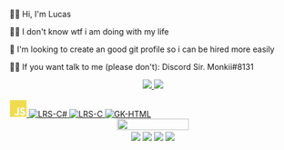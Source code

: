 🐱‍🏍 Hi, I'm Lucas

🐱‍🚀 I don't know wtf i am doing with my life

🐉 I'm looking to create an good git profile so i can be hired more easily

🐱‍💻 If you want talk to me (please don't): Discord Sir. Monkii#8131

<div align="center">
  <a href="https://github.com/SirMonkii">
  <img height="149em" src="https://github-readme-stats.vercel.app/api?username=SirMonkii&show_icons=true&theme=tokyonight&include_all_commits=true&count_private=true"/>
  <img height="149em" src="https://github-readme-stats.vercel.app/api/top-langs/?username=SirMonkii&layout=compact&langs_count=7&theme=tokyonight"/>
</div>

<div style="display: inline_block"><br>
  <img align="mid" alt="LRS-Js" height="30" width="30" src="https://raw.githubusercontent.com/devicons/devicon/master/icons/javascript/javascript-plain.svg">
  <img align="mid" alt="LRS-C#" height="30" width="60" src="https://img.shields.io/badge/C%23-239120?style=for-the-badge&logo=c-sharp&logoColor=white">
  <img align="mid" alt="LRS-C" height="30" width="60" src="https://img.shields.io/badge/C-00599C?style=for-the-badge&logo=c&logoColor=white%22%3E">
  <img align="mid" alt="GK-HTML" height="30" width="80" src="https://img.shields.io/badge/HTML5-E34F26?style=for-the-badge&logo=html5&logoColor=white%22%3E">
  
  <div>
  
  <div align="center">
<img width="50%" height="10%"  src="https://c.tenor.com/wsChytFfrS4AAAAM/monki-flip-monkey.gif"/>

<div> 
  <a href="https://www.instagram.com/lucasrsinni/" target="_blank"><img src="https://img.shields.io/badge/-Instagram-%23E4405F?style=for-the-badge&logo=instagram&logoColor=white" target="_blank"></a>
  <a href = "mailto:lucasrodriguezsinni@gmail.com"><img src="https://img.shields.io/badge/-Gmail-%23333?style=for-the-badge&logo=gmail&logoColor=white" target="_blank"></a>
  <a href="https://www.linkedin.com/in/lucas-rodriguez-sinni-1975a625a/" target="_blank"><img src="https://img.shields.io/badge/-LinkedIn-%230077B5?style=for-the-badge&logo=linkedin&logoColor=white" target="_blank"></a>
<a href="https://steamcommunity.com/id/nosa_jureg/"><img src="https://img.shields.io/badge/Steam-000000?style=for-the-badge&logo=steam&logoColor=white"
                                                         
                                                         
  </div>
